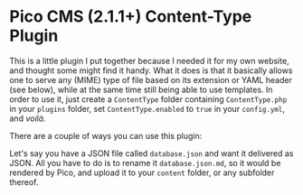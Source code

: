 # Pico CMS (2.1.1+) Content-Type Plugin

This is a little plugin I put together because I needed it for my own website, and thought some might find it handy.
What it does is that it basically allows one to serve any (MIME) type of file based on its extension or YAML header (see below), while at the same time still being able to use templates. In order to use it, just create a `ContentType` folder containing `ContentType.php` in your `plugins` folder, set `ContentType.enabled` to `true` in your `config.yml`, and *voilà*.

There are a couple of ways you can use this plugin:

Let's say you have a JSON file called `database.json` and want it delivered as JSON. All you have to do is to rename it `database.json.md`, so it would be rendered by Pico, and upload it to your `content` folder, or any subfolder thereof.
